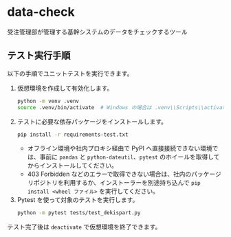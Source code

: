 # data-check
受注管理部が管理する基幹システムのデータをチェックするツール

## テスト実行手順
以下の手順でユニットテストを実行できます。

1. 仮想環境を作成して有効化します。
   ```bash
   python -m venv .venv
   source .venv/bin/activate  # Windows の場合は .venv\\Scripts\\activate
   ```
2. テストに必要な依存パッケージをインストールします。
   ```bash
   pip install -r requirements-test.txt
   ```
   - オフライン環境や社内プロキシ経由で PyPI へ直接接続できない環境では、事前に `pandas` と `python-dateutil`、`pytest` のホイールを取得してからインストールしてください。
   - 403 Forbidden などのエラーで取得できない場合は、社内のパッケージリポジトリを利用するか、インストーラーを別途持ち込んで `pip install <wheel ファイル>` を実行してください。
3. Pytest を使って対象のテストを実行します。
   ```bash
   python -m pytest tests/test_dekispart.py
   ```

テスト完了後は `deactivate` で仮想環境を終了できます。
